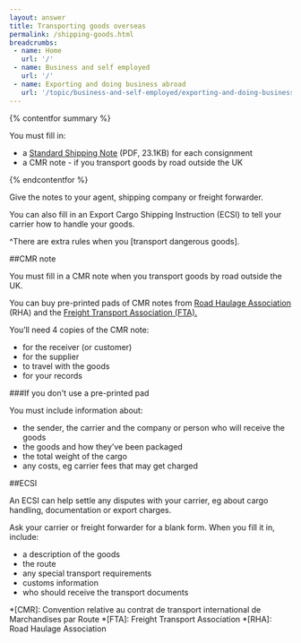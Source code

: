 ```yaml
---
layout: answer
title: Transporting goods overseas
permalink: /shipping-goods.html
breadcrumbs:
 - name: Home
   url: '/'
 - name: Business and self employed
   url: '/'
 - name: Exporting and doing business abroad
   url: '/topic/business-and-self-employed/exporting-and-doing-business-abroad.html'
---
```

{% contentfor summary %}

You must fill in:

- a [Standard Shipping Note](https://www.gov.uk/government/uploads/system/uploads/attachment_data/file/442288/standard_shipping_note.pdf) (PDF, 23.1KB) for each consignment
- a CMR note -  if you transport goods by road outside the UK

{% endcontentfor %}

Give the notes to your agent, shipping company or freight forwarder.

You can also fill in an Export Cargo Shipping Instruction (ECSI) to tell your carrier how to handle your goods.

^There are extra rules when you [transport dangerous goods].

##CMR note

You must fill in a CMR note when you transport goods by road outside the UK.

You can buy pre-printed pads of CMR notes from [Road Haulage Association](http://www.rhaonline.co.uk/search/index.php?search=CMR&type=products&form_submit=true&save=1&imageField.x=0&imageField.y=0) (RHA) and the [Freight Transport Association (FTA).](http://www.shop.fta.co.uk/p-194-cmr-consignment-notes.aspx)

You’ll need 4 copies of the CMR note:

- for the receiver (or customer)
- for the supplier
- to travel with the goods
- for your records

###If you don't use a pre-printed pad

You must include information about:

- the sender, the carrier and the company or person who will receive the goods
- the goods and how they’ve been packaged
- the total weight of the cargo
- any costs, eg carrier fees that may get charged

##ECSI

An ECSI can help settle any disputes with your carrier, eg about cargo handling, documentation or export charges.

Ask your carrier or freight forwarder for a blank form. When you fill it in, include:

- a description of the goods
- the route
- any special transport requirements
- customs information
- who should receive the transport documents

*[CMR]: Convention relative au contrat de transport international de Marchandises par Route
*[FTA]: Freight Transport Association
*[RHA]: Road Haulage Association

